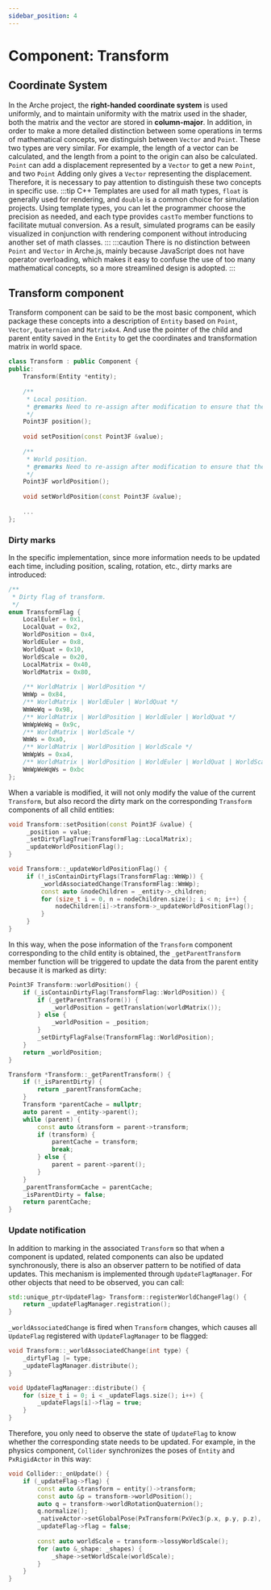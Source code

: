 ```yaml
---
sidebar_position: 4
---
```


# Component: Transform

## Coordinate System

In the Arche project, the **right-handed coordinate system** is used uniformly, and to maintain uniformity with the
matrix used in the shader, both the matrix and the vector are stored in **column-major**. In addition, in order to make a more
detailed distinction between some operations in terms of mathematical concepts, we distinguish between `Vector`
and `Point`. These two types are very similar. For example, the length of a vector can be calculated, and the
length from a point to the origin can also be calculated. `Point` can add a displacement represented by a `Vector` to
get a new `Point`, and two `Point` Adding only gives a `Vector` representing the displacement. Therefore, it is
necessary to pay attention to distinguish these two concepts in specific use.
:::tip 
C++ Templates are used for all math types, `float` is generally used for rendering, and `double` is a common choice
for simulation projects. Using template types, you can let the programmer choose the precision as needed, and each type
provides `castTo` member functions to facilitate mutual conversion. As a result, simulated programs can be easily visualized in
conjunction with rendering component without introducing another set of math classes.
:::
:::caution 
There is no distinction between `Point` and `Vector` in Arche.js, mainly because JavaScript does not have
operator overloading, which makes it easy to confuse the use of too many mathematical concepts, so a more streamlined
design is adopted.
:::

## Transform component

Transform component can be said to be the most basic component, which package these concepts into a description
of `Entity` based on `Point`, `Vector`, `Quaternion` and `Matrix4x4`. And use the pointer of the child and parent entity
saved in the `Entity` to get the coordinates and transformation matrix in world space.

```cpp
class Transform : public Component {
public:
    Transform(Entity *entity);
    
    /**
     * Local position.
     * @remarks Need to re-assign after modification to ensure that the modification takes effect.
     */
    Point3F position();
    
    void setPosition(const Point3F &value);
    
    /**
     * World position.
     * @remarks Need to re-assign after modification to ensure that the modification takes effect.
     */
    Point3F worldPosition();
    
    void setWorldPosition(const Point3F &value);
    
    ...
};
```

### Dirty marks

In the specific implementation, since more information needs to be updated each time, including position, scaling,
rotation, etc., dirty marks are introduced:

```cpp
/**
 * Dirty flag of transform.
 */
enum TransformFlag {
    LocalEuler = 0x1,
    LocalQuat = 0x2,
    WorldPosition = 0x4,
    WorldEuler = 0x8,
    WorldQuat = 0x10,
    WorldScale = 0x20,
    LocalMatrix = 0x40,
    WorldMatrix = 0x80,
    
    /** WorldMatrix | WorldPosition */
    WmWp = 0x84,
    /** WorldMatrix | WorldEuler | WorldQuat */
    WmWeWq = 0x98,
    /** WorldMatrix | WorldPosition | WorldEuler | WorldQuat */
    WmWpWeWq = 0x9c,
    /** WorldMatrix | WorldScale */
    WmWs = 0xa0,
    /** WorldMatrix | WorldPosition | WorldScale */
    WmWpWs = 0xa4,
    /** WorldMatrix | WorldPosition | WorldEuler | WorldQuat | WorldScale */
    WmWpWeWqWs = 0xbc
};
```

When a variable is modified, it will not only modify the value of the current `Transform`, but also record the dirty
mark on the corresponding `Transform` components of all child entities:

````cpp
void Transform::setPosition(const Point3F &value) {
     _position = value;
     _setDirtyFlagTrue(TransformFlag::LocalMatrix);
     _updateWorldPositionFlag();
}

void Transform::_updateWorldPositionFlag() {
     if (!_isContainDirtyFlags(TransformFlag::WmWp)) {
         _worldAssociatedChange(TransformFlag::WmWp);
         const auto &nodeChildren = _entity->_children;
         for (size_t i = 0, n = nodeChildren.size(); i < n; i++) {
             nodeChildren[i]->transform->_updateWorldPositionFlag();
         }
     }
}
````

In this way, when the pose information of the `Transform` component corresponding to the child entity is obtained,
the `_getParentTransform` member function will be triggered to update the data from the parent entity because it is
marked as dirty:

```cpp
Point3F Transform::worldPosition() {
    if (_isContainDirtyFlag(TransformFlag::WorldPosition)) {
        if (_getParentTransform()) {
            _worldPosition = getTranslation(worldMatrix());
        } else {
            _worldPosition = _position;
        }
        _setDirtyFlagFalse(TransformFlag::WorldPosition);
    }
    return _worldPosition;
}

Transform *Transform::_getParentTransform() {
    if (!_isParentDirty) {
        return _parentTransformCache;
    }
    Transform *parentCache = nullptr;
    auto parent = _entity->parent();
    while (parent) {
        const auto &transform = parent->transform;
        if (transform) {
            parentCache = transform;
            break;
        } else {
            parent = parent->parent();
        }
    }
    _parentTransformCache = parentCache;
    _isParentDirty = false;
    return parentCache;
}
```

### Update notification

In addition to marking in the associated `Transform` so that when a component is updated, related components can also be
updated synchronously, there is also an observer pattern to be notified of data updates. This mechanism is implemented
through `UpdateFlagManager`. For other objects that need to be observed, you can call:

````cpp
std::unique_ptr<UpdateFlag> Transform::registerWorldChangeFlag() {
    return _updateFlagManager.registration();
}
````

`_worldAssociatedChange` is fired when `Transform` changes, which causes all `UpdateFlag` registered
with `UpdateFlagManager` to be flagged:

````cpp
void Transform::_worldAssociatedChange(int type) {
    _dirtyFlag |= type;
    _updateFlagManager.distribute();
}

void UpdateFlagManager::distribute() {
    for (size_t i = 0; i < _updateFlags.size(); i++) {
        _updateFlags[i]->flag = true;
    }
}
````

Therefore, you only need to observe the state of `UpdateFlag` to know whether the corresponding state needs to be
updated. For example, in the physics component, `Collider` synchronizes the poses of `Entity` and `PxRigidActor` in this
way:

```cpp
void Collider::_onUpdate() {
    if (_updateFlag->flag) {
        const auto &transform = entity()->transform;
        const auto &p = transform->worldPosition();
        auto q = transform->worldRotationQuaternion();
        q.normalize();
        _nativeActor->setGlobalPose(PxTransform(PxVec3(p.x, p.y, p.z), PxQuat(q.x, q.y, q.z, q.w)));
        _updateFlag->flag = false;
        
        const auto worldScale = transform->lossyWorldScale();
        for (auto &_shape: _shapes) {
            _shape->setWorldScale(worldScale);
        }
    }
}
```
